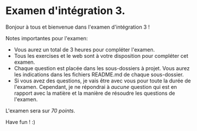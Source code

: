 # Examen d'intégration 3.

Bonjour à tous et bienvenue dans l'examen d'intégration 3 !

Notes importantes pour l'examen:

- Vous aurez un total de 3 heures pour compléter l'examen.
- Tous les exercises et le web sont à votre disposition pour compléter cet examen.
- Chaque question est placée dans les sous-dossiers à projet. Vous aurez les indications dans les fichiers README.md de chaque sous-dossier.
- Si vous avez des questions, je vais être avec vous pour toute la durée de l'examen. Cependant, je ne répondrai à _aucune_ question qui est en rapport avec la matière et la manière de résoudre les questions de l'examen.

L'examen sera sur _70 points_.

Have fun ! :)
